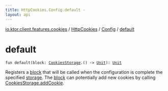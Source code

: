 ```yaml
---
title: HttpCookies.Config.default - 
layout: api
---
```


<div class='api-docs-breadcrumbs'><a href="../../index.html">io.ktor.client.features.cookies</a> / <a href="../index.html">HttpCookies</a> / <a href="index.html">Config</a> / <a href="./default.html">default</a></div>

# default

<div class="signature"><code><span class="keyword">fun </span><span class="identifier">default</span><span class="symbol">(</span><span class="parameterName" id="io.ktor.client.features.cookies.HttpCookies.Config$default(kotlin.Function1((io.ktor.client.features.cookies.CookiesStorage, kotlin.Unit)))/block">block</span><span class="symbol">:</span>&nbsp;<a href="../../-cookies-storage/index.html"><span class="identifier">CookiesStorage</span></a><span class="symbol">.</span><span class="symbol">(</span><span class="symbol">)</span>&nbsp;<span class="symbol">-&gt;</span>&nbsp;<a href="https://kotlinlang.org/api/latest/jvm/stdlib/kotlin/-unit/index.html"><span class="identifier">Unit</span></a><span class="symbol">)</span><span class="symbol">: </span><a href="https://kotlinlang.org/api/latest/jvm/stdlib/kotlin/-unit/index.html"><span class="identifier">Unit</span></a></code></div>

Registers a <a href="default.html#io.ktor.client.features.cookies.HttpCookies.Config$default(kotlin.Function1((io.ktor.client.features.cookies.CookiesStorage, kotlin.Unit)))/block">block</a> that will be called when the configuration is complete the specified <a href="storage.html">storage</a>.
The <a href="default.html#io.ktor.client.features.cookies.HttpCookies.Config$default(kotlin.Function1((io.ktor.client.features.cookies.CookiesStorage, kotlin.Unit)))/block">block</a> can potentially add new cookies by calling <a href="../../-cookies-storage/add-cookie.html">CookiesStorage.addCookie</a>.

